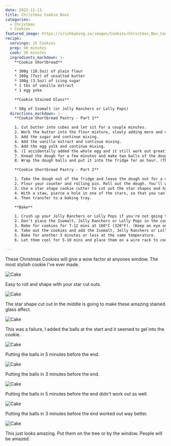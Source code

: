 ```yaml
---
date: 2022-11-11
title: Christmas Cookie Boxs
categories:
  - Christmas
  - Cookies
featured_image: https://irishbaking.ie/images/Cookies/Christmas_Box_Cookies/Image_9.jpg
recipe:
  servings: 15 Cookies
  prep: 40 minutes
  cook: 30 minutes
  ingredients_markdown: |-
    **Cookie Shortbread**

    * 300g (10.5oz) of plain flour
    * 200g (7oz) of unsalted butter
    * 100g (3.5oz) of icing sugar
    * 1 tbs of vanilla extract
    * 1 egg yoke

    **Cookie Stained Glass**

    * 50g of Isomalt (or Jolly Ranchers or Lolly Pops)
  directions_markdown: |-
    **Cookie Shortbread Pastry - Part 1**

    1. Cut butter into cubes and let sit for a couple minutes.
    2. Work the butter into the flour mixture, slowly adding more and more softened butter cubes. Best thing to do is with clean hands to squish the flour and butter together with your thumbs and fingers. Keep going till it all looks incorporated.
    3. Add the sugar and continue mixing.
    4. Add the vanilla extract and continue mixing.
    5. Add the egg yolk and continue mixing.
    6. (I accidentally added the whole egg and it still work out great) (Add more icing sugar if the mix is too wet)
    7. Knead the dough for a few minutes and make two balls of the dough.
    8. Wrap the dough balls and put it into the fridge for an hour. (This will last for longer but after maybe two days it'll be more difficult to roll out)

    **Cookie Shortbread Pastry - Part 2**

    1. Take the dough out of the fridge and leave the dough out for a minimum of 15 mins.
    2. Flour your counter and rolling pin. Roll out the dough. You'll want it to be about 2mm thick.
    3. Use a star shape cookie cutter to cut out the star shapes and have star shaped holes in the middle.
    4. With a staw, pierce a hole in one of the stars, so that you can put string through it later.
    4. Then transfer to a baking tray.

    **Bake**

    1. Crush up your Jolly Ranchers or Lolly Pops if you're not going to be using Isomalt.
    2. Don't place the Isomalt, Jolly Ranchers or Lolly Pops in the cookie holes just yet.
    3. Bake for cookies for 7-12 mins at 160°C (320°F). (Keep an eye on them to get make sure they're all the same color)
    4. Take out the cookies and add the Isomalt, Jolly Ranchers or Lolly Pops in the center of the cookies.
    5. Bake for another 3 minutes or less at the same temperature.	
    6. Let them cool for 5-10 mins and place them on a wire rack to cool more. The Isomalt will be difficult to remove from the baking tray straight away.

---
```

These Christmas Cookies will give a wow factor at anyones window. The most stylish cookie I've ever made.

![Cake](https://irishbaking.ie/images/Cookies/Christmas_Box_Cookies/Image_1.jpg)

Easy to roll and shape with your star cut outs.

![Cake](https://irishbaking.ie/images/Cookies/Christmas_Box_Cookies/Image_2.jpg)

The star shape cut out in the middle is going to make these amazing stained glass affect.

![Cake](https://irishbaking.ie/images/Cookies/Christmas_Box_Cookies/Image_3.jpg)

This was a failure, I added the balls at the start and it seemed to gel into the cookie. 

![Cake](https://irishbaking.ie/images/Cookies/Christmas_Box_Cookies/Image_4.jpg)

Putting the balls in 5 minutes before the end.

![Cake](https://irishbaking.ie/images/Cookies/Christmas_Box_Cookies/Image_5.jpg)

Putting the balls in 3 minutes before the end.

![Cake](https://irishbaking.ie/images/Cookies/Christmas_Box_Cookies/Image_6.jpg)

Putting the balls in 5 minutes before the end didn't work out as well.

![Cake](https://irishbaking.ie/images/Cookies/Christmas_Box_Cookies/Image_7.jpg)

Putting the balls in 3 minutes before the end worked out way better.

![Cake](https://irishbaking.ie/images/Cookies/Christmas_Box_Cookies/Image_8.jpg)

This just looks amazing. Put them on the tree or by the window. People will be amazed.

